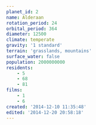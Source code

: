 ```yaml
---
planet_id: 2
name: Alderaan
rotation_period: 24
orbital_period: 364
diameter: 12500
climate: temperate
gravity: '1 standard'
terrain: 'grasslands, mountains'
surface_water: false
population: 2000000000
residents:
    - 5
    - 68
    - 81
films:
    - 1
    - 6
created: '2014-12-10 11:35:48'
edited: '2014-12-20 20:58:18'
---
```

